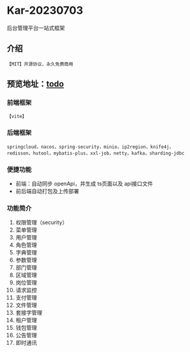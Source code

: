 # Kar-20230703

后台管理平台一站式框架

## 介绍

`【MIT】开源协议，永久免费商用`

## 预览地址：[todo](todo)

### 前端框架

`【vite】`

### 后端框架

`springcloud，nacos，spring-security，minio，ip2region，knife4j，redisson，hutool，mybatis-plus，xxl-job，netty，kafka，sharding-jdbc`

### 便捷功能

- 前端：自动同步 openApi，并生成 ts页面以及 api接口文件
- 前后端自动打包及上传部署

### 功能简介

1. 权限管理（security）
2. 菜单管理
3. 用户管理
4. 角色管理
5. 字典管理
6. 参数管理
7. 部门管理
8. 区域管理
9. 岗位管理
10. 请求监控
11. 支付管理
12. 文件管理
13. 套接字管理
14. 租户管理
15. 钱包管理
16. 公告管理
17. 即时通讯
